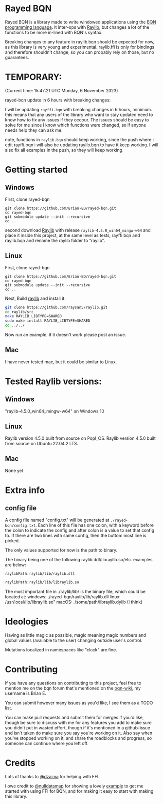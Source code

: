 # Rayed BQN
Rayed BQN is a library made to write windowed applications using the [BQN programming language](https://mlochbaum.github.io/BQN/).
It inter-ops with [Raylib](https://github.com/raysan5/raylib), but changes a lot of the functions to be more in-lined with BQN's syntax.

Breaking changes to any feature in raylib.bqn should be expected for now, as this library is very young and experimental. 
raylib.ffi is only for bindings and therefore shouldn't change, so you can probably rely on those, but no guarantees.

# TEMPORARY:
(Current time: 15:47:21 UTC Monday, 6 November 2023)

rayed-bqn update in 6 hours with breaking changes:

I will be updating `rayffi.bqn` with breaking changes in 6 hours, minimum. this means that any users of the library who want to stay updated need to know how to fix any issues if they occour.
The issues should be easy to solve for me since i know which functions were changed, so if anyone needs help they can ask me.

note, functions in `raylib.bqn` should keep working, since the push where i edit rayffi.bqn i will also be updating raylib.bqn to have it keep working.
I will also fix all examples in the push, so they will keep working.

# Getting started

## Windows


First, clone rayed-bqn
```SH
git clone https://github.com/Brian-ED/rayed-bqn.git
cd rayed-bqn
git submodule update --init --recursive
cd ..
```

second download [Raylib](https://github.com/raysan5/raylib/releases/) with release `raylib-4.5.0_win64_mingw-w64` and place it inside this project, at the same level as tests, rayffi.bqn and raylib.bqn and rename the raylib folder to "raylib".

## Linux

First, clone rayed-bqn
```SH
git clone https://github.com/Brian-ED/rayed-bqn.git
cd rayed-bqn
git submodule update --init --recursive
cd ..
```

Next, Build [raylib](https://github.com/raysan5/raylib/) and install it:
```sh
git clone https://github.com/raysan5/raylib.git
cd raylib/src
make RAYLIB_LIBTYPE=SHARED
sudo make install RAYLIB_LIBTYPE=SHARED
cd ../../
```

Now run an example, if it doesn't work please post an issue.

## Mac
I have never tested mac, but it could be similar to Linux.

# Tested Raylib versions:

## Windows

"raylib-4.5.0_win64_mingw-w64" on Windows 10

## Linux

Raylib version 4.5.0 built from source on Pop!_OS.
Raylib version 4.5.0 built from source on Ubuntu 22.04.2 LTS.

## Mac

None yet

# Extra info

## config file

A config file named "config.txt" will be generated at `./rayed-bqn/config.txt`. Each line of this file has one colon, with a keyword before the colon to indicate the config and after colon is a value to set that config to. If there are two lines with same config, then the bottom most line is picked.

The only values supported for now is the path to binary.

The binary being one of the following raylib.ddl/libraylib.so/etc.
examples are below:

```txt
raylibPath:raylib/lib/raylib.dll
```

```txt
raylibPath:raylib/lib/libraylib.so
```


The most important file in ./raylib/lib/ is the binary file, which could be located at:
windows: ./rayed-bqn/raylib/lib/raylib.dll
linux: /usr/local/lib/libraylib.so"
macOS: ./some/path/libraylib.dylib (I think)

# Ideologies

Having as little magic as possible, magic meaning magic numbers and global values (available to the user) changing outside user's control.

Mutations localized in namespaces like "clock" are fine.

# Contributing

If you have any questions on contributing to this project, feel free to mention me on the bqn forum that's mentioned on the [bqn-wiki](https://mlochbaum.github.io/BQN/index.html#where-can-i-find-bqn-users), my username is Brian E.

You can submit however many issues as you'd like, I see them as a TODO list.

You can make pull requests and submit them for merges if you'd like, though be sure to discuss with me for any features you add to make sure you didn't put in wasted effort, though if it's mentioned in a github-issue and isn't taken do make sure you say you're working on it. Also say when you've stopped working on it, and share the roadblocks and progress, so someone can continue where you left off.

# Credits

Lots of thanks to [@dzaima](https://github.com/dzaima) for helping with FFI.

I owe credit to [@nulldatamap](https://gist.github.com/nulldatamap) for showing a lovely [example](https://gist.github.com/nulldatamap/30b10389bf91d6f25bb262da9c9e9709) to get me started with using FFI for BQN, and for making it easy to start with making this library.
